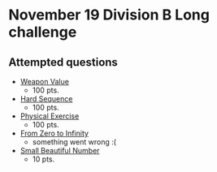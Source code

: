 # November 19 Division B Long challenge
## Attempted questions
- [Weapon Value](https://www.codechef.com/NOV19B/problems/SC31)
  - 100 pts.
- [Hard Sequence](https://www.codechef.com/NOV19B/problems/HRDSEQ)
  - 100 pts.
- [Physical Exercise](https://www.codechef.com/NOV19B/problems/PHCUL)
  - 100 pts.
- [From Zero to Infinity](https://www.codechef.com/NOV19B/problems/WEIRDO)
  - something went wrong :(
- [Small Beautiful Number](https://www.codechef.com/NOV19B/problems/LSTBTF)
  - 10 pts.

